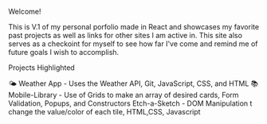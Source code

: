 Welcome!

This is V.1 of my personal porfolio made in React and showcases my favorite past projects as well as links for other sites I am active in. This site also serves as a checkoint for myself to see how far I've come and remind me of future goals I wish to accomplish.

Projects Highlighted

🌤 Weather App - Uses the Weather API, Git, JavaScript, CSS, and HTML
📚 Mobile-Library - Use of Grids to make an array of desired cards, Form Validation, Popups, and Constructors
Etch-a-Sketch - DOM Manipulation t change the value/color of each tile, HTML,CSS, Javascript
